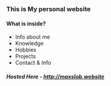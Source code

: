 ### This is My personal website
#### What is inside?
- Info about me
- Knowledge
- Hobbies
- Projects
- Contact & Info

##### Hosted Here - http://maxslob.website
